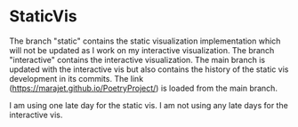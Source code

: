 # StaticVis
The branch "static" contains the static visualization implementation which will not be updated as I work on my interactive visualization. The branch "interactive" contains the interactive visualization. The main branch is updated with the interactive vis but also contains the history of the static vis development in its commits. The link (https://marajet.github.io/PoetryProject/) is loaded from the main branch.

I am using one late day for the static vis. I am not using any late days for the interactive vis.
